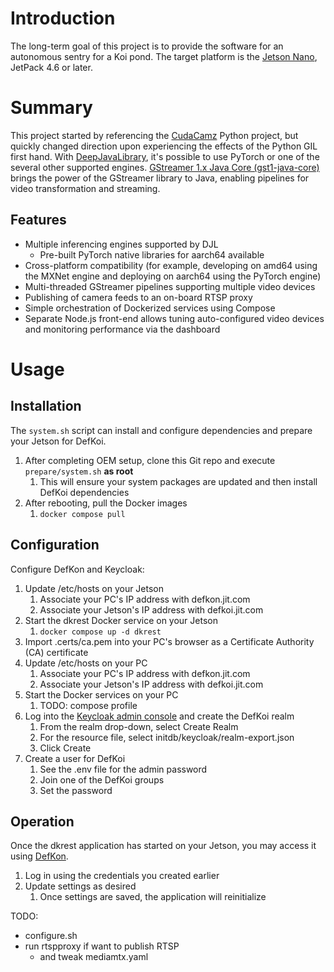 # Introduction
The long-term goal of this project is to provide the software for an autonomous sentry for a Koi pond.
The target platform is the [Jetson Nano](https://www.nvidia.com/en-us/autonomous-machines/embedded-systems/jetson-nano/education-projects/), JetPack 4.6 or later.

# Summary
This project started by referencing the [CudaCamz](https://github.com/JoeTester1965/CudaCamz)
Python project, but quickly changed direction upon experiencing the effects of the Python GIL first hand.
With [DeepJavaLibrary](https://github.com/deepjavalibrary/djl), it's possible to use PyTorch or one of the several other 
supported engines.
[GStreamer 1.x Java Core (gst1-java-core)](https://github.com/gstreamer-java/gst1-java-core) brings the power of
the GStreamer library to Java, enabling pipelines for video transformation and streaming.

## Features

* Multiple inferencing engines supported by DJL
  * Pre-built PyTorch native libraries for aarch64 available
* Cross-platform compatibility (for example, developing on amd64 using the MXNet engine and deploying on aarch64 using the PyTorch engine)
* Multi-threaded GStreamer pipelines supporting multiple video devices
* Publishing of camera feeds to an on-board RTSP proxy
* Simple orchestration of Dockerized services using Compose
* Separate Node.js front-end allows tuning auto-configured video devices and monitoring performance via the dashboard

# Usage

## Installation
The ```system.sh``` script can install and configure dependencies and prepare your Jetson for DefKoi.

1. After completing OEM setup, clone this Git repo and execute ```prepare/system.sh``` <b>as root</b>
   1. This will ensure your system packages are updated and then install DefKoi dependencies
1. After rebooting, pull the Docker images
   1. ```docker compose pull```

## Configuration
Configure DefKon and Keycloak:

1. Update /etc/hosts on your Jetson
    1. Associate your PC's IP address with defkon.jit.com
    1. Associate your Jetson's IP address with defkoi.jit.com
1. Start the dkrest Docker service on your Jetson
    1. ```docker compose up -d dkrest```
1. Import .certs/ca.pem into your PC's browser as a Certificate Authority (CA) certificate
1. Update /etc/hosts on your PC
   1. Associate your PC's IP address with defkon.jit.com
   1. Associate your Jetson's IP address with defkoi.jit.com
1. Start the Docker services on your PC
   1. TODO: compose profile
1. Log into the [Keycloak admin console](https://keycloak.jit.com:8443/) and create the DefKoi realm
   1. From the realm drop-down, select Create Realm
   1. For the resource file, select initdb/keycloak/realm-export.json
   1. Click Create
1. Create a user for DefKoi
   1. See the .env file for the admin password
   1. Join one of the DefKoi groups
   1. Set the password

## Operation
Once the dkrest application has started on your Jetson, you may access it using [DefKon](https://defkon.jit.com:8086/).

1. Log in using the credentials you created earlier
1. Update settings as desired
   1. Once settings are saved, the application will reinitialize

TODO:
* configure.sh
* run rtspproxy if want to publish RTSP
  * and tweak mediamtx.yaml

